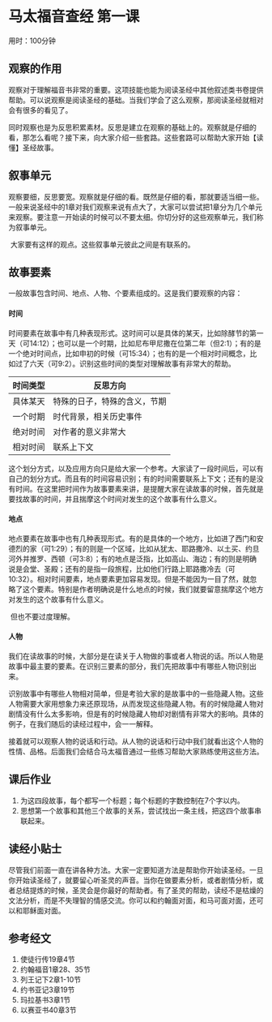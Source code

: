# 马太福音查经 第一课

用时：100分钟

## 观察的作用

​	观察对于理解福音书非常的重要。这项技能也能为阅读圣经中其他叙述类书卷提供帮助。可以说观察是阅读圣经的基础。当我们学会了这么观察，那阅读圣经就相对会有很多的看见了。

​	同时观察也是为反思积累素材。反思是建立在观察的基础上的。观察就是仔细的看，那怎么看呢？接下来，向大家介绍一些套路。这些套路可以帮助大家开始【读懂】圣经故事。

## 叙事单元

​	观察要细，反思要宽。观察就是仔细的看。既然是仔细的看，那就要适当细一些。一般来说圣经中的1章对我们观察来说有点大了，大家可以尝试把1章分为几个单元来观察。要注意一开始读的时候可以不要太细。你切分好的这些观察单元，我们称为叙事单元。

​	大家要有这样的观点。这些叙事单元彼此之间是有联系的。

## 故事要素

​	一般故事包含时间、地点、人物、个要素组成的。这是我们要观察的内容：

#### 时间

​	时间要素在故事中有几种表现形式。这时间可以是具体的某天，比如除酵节的第一天（可14:12）；也可以是一个时期，比如尼布甲尼撒在位第二年（但2:1）；有的是一个绝对时间点，比如申初的时候（可15:34）；也有的是一个相对时间概念，比如过了六天（可9:2）。识别这些时间的类型对理解故事有非常大的帮助。

| 时间类型 | 反思方向           |
| ---- | -------------- |
| 具体某天 | 特殊的日子，特殊的含义，节期 |
| 一个时期 | 时代背景，相关历史事件    |
| 绝对时间 | 对作者的意义非常大      |
| 相对时间 | 联系上下文          |

​	这个划分方式，以及应用方向只是给大家一个参考。大家读了一段时间后，可以有自己的划分方式。而且有的时间容易识别；有的时间需要联系上下文；还有的是没有时间。在这里把时间作为故事要素来讲，是提醒大家在读故事的时候，首先就是要找故事的时间，并且揣摩这个时间对发生的这个故事有什么意义。

#### 地点

​	地点要素在故事中也有几种表现形式。有的是具体的一个地方，比如进了西门和安德烈的家（可1:29）；有的则是一个区域，比如从犹太、耶路撒冷、以土买、约旦河外并推罗、西顿（可3:8）；有的地点是泛指，比如高山、海边；有的则是明确说是会堂、圣殿；还有的是指一段旅程，比如他们行路上耶路撒冷去（可10:32）。相对时间要素，地点要素更加容易发现。但是不能因为一目了然，就忽略了这个要素。特别是作者明确说是什么地点的时候，我们就要留意揣摩这个地方对发生的这个故事有什么意义。

​	但也不要过度理解。

#### 人物

​	我们在读故事的时候，大部分是在读关于人物做的事或者人物说的话。所以人物是故事中最主要的要素。在识别三要素的部分，我们先把故事中有哪些人物识别出来。

​	识别故事中有哪些人物相对简单，但是考验大家的是故事中的一些隐藏人物。这些人物需要大家用想象力来还原现场，从而发现这些隐藏人物。有的时候隐藏人物对剧情没有什么太多影响，但是有的时候隐藏人物却对剧情有非常大的影响。具体的例子，在我们随后的读经过程中，会一一解释。

​	接着就可以观察人物的说话和行动。从人物的说话和行动中我们就看出这个人物的性情、品格。后面我们会结合马太福音通过一些练习帮助大家熟练使用这些方法。



## 课后作业

1. 为这四段故事，每个都写一个标题；每个标题的字数控制在7个字以内。
2. 思想第一个故事和其他三个故事的关系，尝试找出一条主线，把这四个故事串联起来。

## 读经小贴士

​	尽管我们前面一直在讲各种方法。大家一定要知道方法是帮助你开始读圣经。一旦你开始读圣经了，就要留心听圣灵的声音。当你在做要素分析，或者剧情分析，或者总结提炼的时候，圣灵会是你最好的帮助者。有了圣灵的帮助，读经不是枯燥的文法分析，而是不失理智的情感交流。你可以和约翰面对面，和马可面对面，还可以和耶稣面对面。

## 参考经文

1. 使徒行传19章4节
2. 约翰福音1章28、35节
3. 列王记下2章1-10节
4. 约书亚记3章19节
5. 玛拉基书3章1节
6. 以赛亚书40章3节

